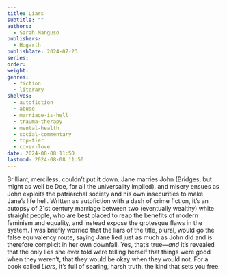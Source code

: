 ```yaml
---
title: Liars
subtitle: ""
authors:
  - Sarah Manguso
publishers:
  - Hogarth
publishDate: 2024-07-23
series: 
order: 
weight: 
genres:
  - fiction
  - literary
shelves:
  - autofiction
  - abuse
  - marriage-is-hell
  - trauma-therapy
  - mental-health
  - social-commentary
  - top-tier
  - cover-love
date: 2024-08-08 11:50
lastmod: 2024-08-08 11:50
---
```

Brilliant, merciless, couldn’t put it down. Jane marries John (Bridges, but might as well be Doe, for all the universality implied), and misery ensues as John exploits the patriarchal society and his own insecurities to make Jane’s life hell. Written as autofiction with a dash of crime fiction, it’s an autopsy of 21st century marriage between two (eventually wealthy) white straight people, who are best placed to reap the benefits of modern feminism and equality, and instead expose the grotesque flaws in the system. I was briefly worried that the liars of the title, plural, would go the false equivalency route, saying Jane lied just as much as John did and is therefore complicit in her own downfall. Yes, that’s true—*and* it’s revealed that the only lies she ever told were telling herself that things were good when they weren’t, that they would be okay when they would not. For a book called *Liars*, it’s full of searing, harsh truth, the kind that sets you free. 